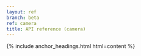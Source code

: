 ```yaml
---
layout: ref
branch: beta
ref: camera
title: API reference (camera)
---
```

{% include anchor_headings.html html=content %}